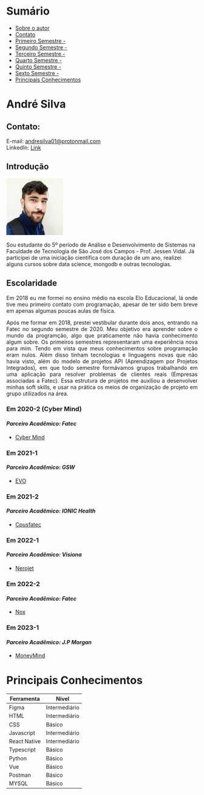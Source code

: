# Sumário

* [Sobre o autor](#introdução)
* [Contato](#contato)
* [Primeiro Semestre - ](#em-2020-2)
* [Segundo Semestre - ](#em-2021-1)
* [Terceiro Semestre - ](#em-2021-2)
* [Quarto Semestre - ](#em-2022-1)
* [Quinto Semestre - ](#em-2022-2)
* [Sexto Semestre - ](#em-2023-1)
* [Principais Conhecimentos](#principais-conhecimentos)

# André Silva

## Contato:
E-mail: andresilva01@protonmail.com \
LinkedIn: [Link](https://www.linkedin.com/in/andre-silva-silva/)

## Introdução  
<div>
	<img src="/img/pfp.jpg" alt="Foto de perfil" width=150 height=150 />
	<p>Sou estudante do 5º período de Análise e Desenvolvimento de Sistemas na Faculdade de Tecnologia de São José dos Campos - Prof. Jessen Vidal. Já participei de uma iniciação científica com duração de um ano, realizei alguns cursos sobre data science, mongodb e outras tecnologias.</p>
</div>

## Escolaridade
<p align="justify">
Em 2018 eu me formei no ensino médio na escola Elo Educacional, lá onde tive meu primeiro contato com programação, apesar de ter sido bem breve em apenas algumas poucas aulas de física. 
</p>
<p align="justify">
Após me formar em 2018, prestei vestibular durante dois anos, entrando na Fatec no segundo semestre de 2020. Meu objetivo era aprender sobre o mundo da programção, algo que praticamente não havia conhecimento algum sobre. Os primeiros semestres representaram uma experiência nova para mim. Tendo em vista que meus conhecimentos sobre programação eram nulos. Além disso tinham tecnologias e linguagens novas que não havia visto, além do modelo de projetos API (Aprendizagem por Projetos Integrados), em que todo semestre formávamos grupos trabalhando em uma aplicação para resolver problemas de clientes reais (Empresas associadas a Fatec). Essa estrutura de projetos me auxiliou a desenvolver minhas soft skills, e usar na prática os meios de organização de projeto em grupo utilizados na área.
</p>

### Em 2020-2 (Cyber Mind)

#### *Parceiro Acadêmico: Fatec*
- [Cyber Mind](API1.md)

### Em 2021-1

#### *Parceiro Acadêmico: GSW*
- [EVO](API2.md)

### Em 2021-2

#### *Parceiro Acadêmico: IONIC Health*
- [Cpusfatec](API3.md)

### Em 2022-1

#### *Parceiro Acadêmico: Visiona*
- [Nerojet](API4.md)

### Em 2022-2

#### *Parceiro Acadêmico: Fatec*
- [Nox](API5.md)

### Em 2023-1

#### *Parceiro Acadêmico: J.P Morgan*
- [MoneyMind](API6.md)


# Principais Conhecimentos

| Ferramenta | Nível |
| --------- | -------- |
| Figma | Intermediário |
| HTML | Intermediário |
| CSS | Básico |
| Javascript | Intermediário |
| React Native| Intermediário |
| Typescript | Básico |
| Python | Básico |
| Vue | Básico |
| Postman | Básico |
| MYSQL | Básico |
